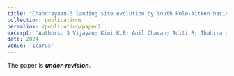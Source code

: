 ```yaml
---
title: "Chandrayaan-3 landing site evolution by South Pole-Aitken basin and other impact craters"
collection: publications
permalink: /publication/paper2
excerpt: 'Authors: S Vijayan; Kimi K.B; Anil Chavan; Aditi R; Thahira U; Rama Subramanian V; Rishitosh K sinha; Amitabh .; Santosh Vadawale; Shanmugam M; Mithun N.P.S; Arpit Patel; Amit Basu S; Iyer K.V.; Suresh K; Ajay Prashar; Rima G; Anil Bhardwaj'
date: 2024
venue: 'Icarus'
---
```

The paper is _**under-revision**_.

